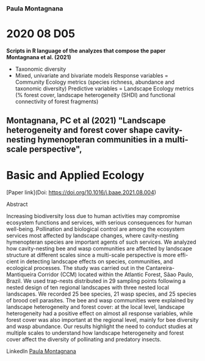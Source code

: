 ### Paula Montagnana <br>
# 2020 08 D05 <br>

<b>Scripts in R language of the analyzes that compose the paper Montagnana et al. (2021)</b>
- Taxonomic diversity
- Mixed, univariate and bivariate models
Response variables = Community Ecology metrics (species richness, abundance and
taxonomic diversity)
Predictive variables = Landscape Ecology metrics (% forest cover, landscape heterogeneity
(SHDI) and functional connectivity of forest fragments)

## <b>Montagnana, PC et al (2021) "Landscape heterogeneity and forest cover shape cavity-nesting hymenopteran communities in a multi-scale perspective", 
# Basic and Applied Ecology </b>

[Paper link](Doi: https://doi.org/10.1016/j.baae.2021.08.004)<br>

Abstract

Increasing biodiversity loss due to human activities may compromise ecosystem functions and services, with serious consequences for human well-being. 
Pollination and biological control are among the ecosystem services most affected by landscape changes, where cavity-nesting hymenopteran species are important 
agents of such services. We analyzed how cavity-nesting bee and wasp communities are affected by landscape structure at different scales since a multi-scale 
perspective is more effi- cient in detecting landscape effects on species, communities, and ecological processes. The study was carried out in the 
Cantareira-Mantiqueira Corridor (CCM) located within the Atlantic Forest, Sãao Paulo, Brazil. We used trap-nests distributed in 29 sampling points following 
a nested design of ten regional landscapes with three nested local landscapes. We recorded 25 bee species, 21 wasp species, and 25 species of brood cell parasites. 
The bee and wasp communities were explained by landscape heterogeneity and forest cover: at the local level, landscape heterogeneity had a positive effect on 
almost all response variables, while forest cover was also important at the regional level, mainly for bee diversity and wasp abundance. Our results highlight 
the need to conduct studies at multiple scales to understand how landscape heterogeneity and forest cover affect the diversity of pollinating and predatory insects.

LinkedIn
[Paula Montagnana](https://www.linkedin.com/in/paula-montag/)<br>
